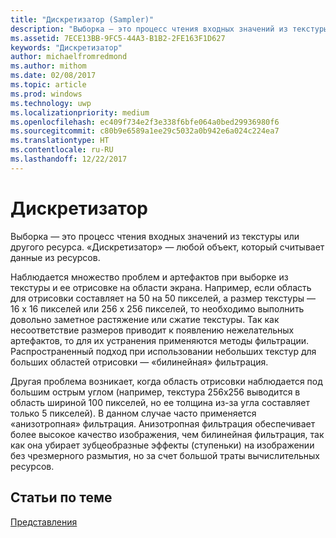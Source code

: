 ```yaml
---
title: "Дискретизатор (Sampler)"
description: "Выборка — это процесс чтения входных значений из текстуры или другого ресурса. \\ 0034;дискретизатор \\ 0034; — любой объект, который считывает данные из ресурсов."
ms.assetid: 7ECE13BB-9FC5-44A3-B1B2-2FE163F1D627
keywords: "Дискретизатор"
author: michaelfromredmond
ms.author: mithom
ms.date: 02/08/2017
ms.topic: article
ms.prod: windows
ms.technology: uwp
ms.localizationpriority: medium
ms.openlocfilehash: ec409f734e2f3e338f6bfe064a0bed29936980f6
ms.sourcegitcommit: c80b9e6589a1ee29c5032a0b942e6a024c224ea7
ms.translationtype: HT
ms.contentlocale: ru-RU
ms.lasthandoff: 12/22/2017
---
```

# <a name="sampler"></a>Дискретизатор


Выборка — это процесс чтения входных значений из текстуры или другого ресурса. «Дискретизатор» — любой объект, который считывает данные из ресурсов.

Наблюдается множество проблем и артефактов при выборке из текстуры и ее отрисовке на области экрана. Например, если область для отрисовки составляет на 50 на 50 пикселей, а размер текстуры — 16 x 16 пикселей или 256 х 256 пикселей, то необходимо выполнить довольно заметное растяжение или сжатие текстуры. Так как несоответствие размеров приводит к появлению нежелательных артефактов, то для их устранения применяются методы фильтрации. Распространенный подход при использовании небольших текстур для больших областей отрисовки — «билинейная» фильтрация.

Другая проблема возникает, когда область отрисовки наблюдается под большим острым углом (например, текстура 256х256 выводится в область шириной 100 пикселей, но ее толщина из-за угла составляет только 5 пикселей). В данном случае часто применяется «анизотропная» фильтрация. Анизотропная фильтрация обеспечивает более высокое качество изображения, чем билинейная фильтрация, так как она убирает зубцеобразные эффекты (ступеньки) на изображении без чрезмерного размытия, но за счет большой траты вычислительных ресурсов.

## <a name="span-idrelated-topicsspanrelated-topics"></a><span id="related-topics"></span>Статьи по теме


[Представления](views.md)

 

 




